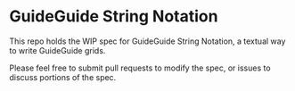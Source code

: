 # GuideGuide String Notation

This repo holds the WIP spec for GuideGuide String Notation, a textual way to write GuideGuide grids.

Please feel free to submit pull requests to modify the spec, or issues to discuss portions of the spec.
